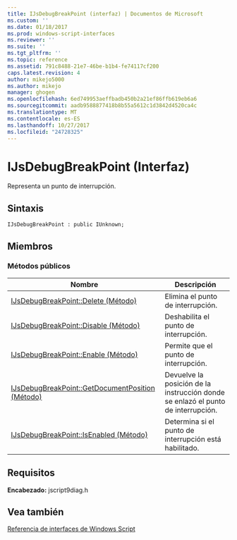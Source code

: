 ```yaml
---
title: IJsDebugBreakPoint (interfaz) | Documentos de Microsoft
ms.custom: ''
ms.date: 01/18/2017
ms.prod: windows-script-interfaces
ms.reviewer: ''
ms.suite: ''
ms.tgt_pltfrm: ''
ms.topic: reference
ms.assetid: 791c8488-21e7-46be-b1b4-fe74117cf200
caps.latest.revision: 4
author: mikejo5000
ms.author: mikejo
manager: ghogen
ms.openlocfilehash: 6ed749953aeffbadb450b2a21ef86ffb619eb6a6
ms.sourcegitcommit: aadb9588877418b8b55a5612c1d3842d4520ca4c
ms.translationtype: MT
ms.contentlocale: es-ES
ms.lasthandoff: 10/27/2017
ms.locfileid: "24728325"
---
```

# <a name="ijsdebugbreakpoint-interface"></a>IJsDebugBreakPoint (Interfaz)
Representa un punto de interrupción.  
  
## <a name="syntax"></a>Sintaxis  
  
```  
IJsDebugBreakPoint : public IUnknown;  
```  
  
## <a name="members"></a>Miembros  
  
### <a name="public-methods"></a>Métodos públicos  
  
|Nombre|Descripción|  
|----------|-----------------|  
|[IJsDebugBreakPoint::Delete (Método)](../../winscript/reference/ijsdebugbreakpoint-delete-method.md)|Elimina el punto de interrupción.|  
|[IJsDebugBreakPoint::Disable (Método)](../../winscript/reference/ijsdebugbreakpoint-disable-method.md)|Deshabilita el punto de interrupción.|  
|[IJsDebugBreakPoint::Enable (Método)](../../winscript/reference/ijsdebugbreakpoint-enable-method.md)|Permite que el punto de interrupción.|  
|[IJsDebugBreakPoint::GetDocumentPosition (Método)](../../winscript/reference/ijsdebugbreakpoint-getdocumentposition-method.md)|Devuelve la posición de la instrucción donde se enlazó el punto de interrupción.|  
|[IJsDebugBreakPoint::IsEnabled (Método)](../../winscript/reference/ijsdebugbreakpoint-isenabled-method.md)|Determina si el punto de interrupción está habilitado.|  
  
## <a name="requirements"></a>Requisitos  
 **Encabezado:** jscript9diag.h  
  
## <a name="see-also"></a>Vea también  
 [Referencia de interfaces de Windows Script](../../winscript/reference/windows-script-interfaces-reference.md)